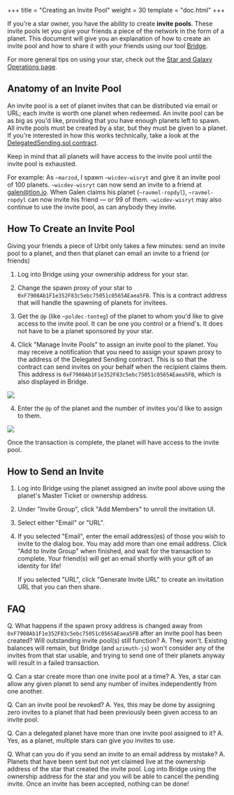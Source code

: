 +++
title = "Creating an Invite Pool"
weight = 30
template = "doc.html"
+++

If you're a star owner, you have the ability to create **invite pools**. These
invite pools let you give your friends a piece of the network in the form of a
planet. This document will give you an explanation of how to create an invite
pool and how to share it with your friends using our tool
[Bridge](https://bridge.urbit.org).

For more general tips on using your star, check out the [Star and Galaxy
Operations page](/manual/).

## Anatomy of an Invite Pool

An invite pool is a set of planet invites that can be distributed via email or
URL; each invite is worth one planet when redeemed. An invite pool can be as big
as you'd like, providing that you have enough planets left to spawn. All invite
pools must be created by a star, but they must be given to a planet. If you're
interested in how this works technically, take a look at the
[DelegatedSending.sol
contract](https://github.com/urbit/azimuth/blob/master/contracts/DelegatedSending.sol).

Keep in mind that all planets will have access to the invite pool until the
invite pool is exhausted.

For example: As `~marzod`, I spawn `~wicdev-wisryt` and give it an invite pool
of 100 planets. `~wicdev-wisryt` can now send an invite to a friend at
galen@tlon.io. When Galen claims his planet (`~ravmel-ropdyl`), `~ravmel-ropdyl`
can now invite his friend — or 99 of them. `~wicdev-wisryt` may also continue to
use the invite pool, as can anybody they invite.

## How To Create an Invite Pool

Giving your friends a piece of Urbit only takes a few minutes: send an invite
pool to a planet, and then that planet can email an invite to a friend (or
friends)

1. Log into Bridge using your ownership address for your star.

2. Change the spawn proxy of your star to
   `0xF7908Ab1F1e352F83c5ebc75051c0565AEaea5FB`. This is a contract address that
   will handle the spawning of planets for invitees.

3. Get the `@p` (like `~poldec-tonteg`) of the planet to whom you'd like to give
   access to the invite pool. It can be one you control or a friend's. It does
   not have to be a planet sponsored by your star.

3. Click "Manage Invite Pools" to assign an invite pool to the planet. You may
   receive a notification that you need to assign your spawn proxy to the
   address of the Delegated Sending contract. This is so that the contract can
   send invites on your behalf when the recipient claims them. This address is
   `0xF7908Ab1F1e352F83c5ebc75051c0565AEaea5FB`, which is also displayed in Bridge.

![](https://media.urbit.org/docs/invite-pool/browser-point.png)

4. Enter the `@p` of the planet and the number of invites you'd like to assign to them.

![](https://media.urbit.org/docs/invite-pool/browser-create-pool.png)

Once the transaction is complete, the planet will have access to the invite pool.

## How to Send an Invite

1. Log into Bridge using the planet assigned an invite pool above using the
   planet's Master Ticket or ownership address.

2. Under "Invite Group", click "Add Members" to unroll the invitation UI.

3. Select either "Email" or "URL".

4. If you selected "Email", enter the email address(es) of those you wish to
   invite to the dialog box. You may add more than one email address. Click "Add to
   Invite Group" when finished, and wait for the transaction to complete. Your
   friend(s) will get an email shortly with your gift of an identity for life!

   If you selected "URL", click "Generate Invite URL" to create an invitation URL
   that you can then share.

## FAQ

Q. What happens if the spawn proxy address is changed away from
`0xF7908Ab1F1e352F83c5ebc75051c0565AEaea5FB` after an invite pool has been
created? Will outstanding invite pool(s) still function?
A. They won't. Existing balances will remain, but Bridge (and `azimuth-js`) won't
consider any of the invites from that star usable, and trying to send one of
their planets anyway will result in a failed transaction.

Q. Can a star create more than one invite pool at a time?
A. Yes, a star can allow any given planet to send any number of invites
independently from one another.

Q. Can an invite pool be revoked?
A. Yes, this may be done by assigning zero invites to a planet that had been
previously been given access to an invite pool.

Q. Can a delegated planet have more than one invite pool assigned to it?
A. Yes, as a planet, multiple stars can give you invites to use.

Q. What can you do if you send an invite to an email address by mistake?
A. Planets that have been sent but not yet claimed live at the
ownership address of the star that created the invite pool. Log into Bridge
using the ownership address for the star and you will be able to cancel the
pending invite. Once an invite has been accepted, nothing can be done!
